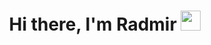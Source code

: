 <h1 align="center">
  Hi there, I'm Radmir 
  <img src="https://github.com/blackcater/blackcater/raw/main/images/Hi.gif" height="32"/>
</h1>

<h3 align="center">
  
</h3>
